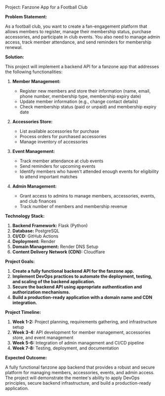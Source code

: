 Project: Fanzone App for a Football Club

**Problem Statement:**

As a football club, you want to create a fan-engagement platform that allows members to register, manage their membership status, purchase accessories, and participate in club events. You also need to manage admin access, track member attendance, and send reminders for membership renewal.

**Solution:**

This project will implement a backend API for a fanzone app that addresses the following functionalities:

1. **Member Management:**
    - Register new members and store their information (name, email, phone number, membership type, membership expiry date)
    - Update member information (e.g., change contact details)
    - Check membership status (paid or unpaid) and membership expiry date

2. **Accessories Store:**
    - List available accessories for purchase
    - Process orders for purchased accessories
    - Manage inventory of accessories

3. **Event Management:**
    - Track member attendance at club events
    - Send reminders for upcoming events
    - Identify members who haven't attended enough events for eligibility to attend important matches

4. **Admin Management:**
    - Grant access to admins to manage members, accessories, events, and club finances
    - Track number of members and membership revenue

**Technology Stack:**

1. **Backend Framework:** Flask (Python)
2. **Database:** PostgreSQL
3. **CI/CD:** GitHub Actions
4. **Deployment:** Render
5. **Domain Management:** Render DNS Setup
6. **Content Delivery Network (CDN):** Cloudflare

**Project Goals:**

1. **Create a fully functional backend API for the fanzone app.**
2. **Implement DevOps practices to automate the deployment, testing, and scaling of the backend application.**
3. **Secure the backend API using appropriate authentication and authorization mechanisms.**
4. **Build a production-ready application with a domain name and CDN integration.**

**Project Timeline:**

1. **Week 1-2:** Project planning, requirements gathering, and infrastructure setup
2. **Week 3-4:** API development for member management, accessories store, and event management
3. **Week 5-6:** Integration of admin management and CI/CD pipeline
4. **Week 7-8:** Testing, deployment, and documentation

**Expected Outcome:**

A fully functional fanzone app backend that provides a robust and secure platform for managing members, accessories, events, and admin access. The project will demonstrate the mentee's ability to apply DevOps principles, secure backend infrastructure, and build a production-ready application.
